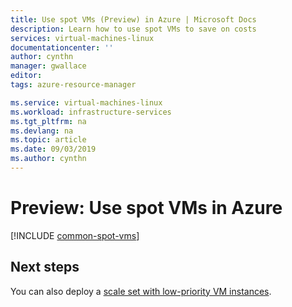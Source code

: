 ```yaml
---
title: Use spot VMs (Preview) in Azure | Microsoft Docs
description: Learn how to use spot VMs to save on costs
services: virtual-machines-linux
documentationcenter: ''
author: cynthn
manager: gwallace
editor:
tags: azure-resource-manager

ms.service: virtual-machines-linux
ms.workload: infrastructure-services
ms.tgt_pltfrm: na
ms.devlang: na
ms.topic: article
ms.date: 09/03/2019
ms.author: cynthn
---
```



# Preview: Use spot VMs in Azure


[!INCLUDE [common-spot-vms](../../../includes/virtual-machines-common-spot-vms.md)]  



## Next steps
You can also deploy a [scale set with low-priority VM instances](../../virtual-machine-scale-sets/virtual-machine-scale-sets-use-low-priority.md).
